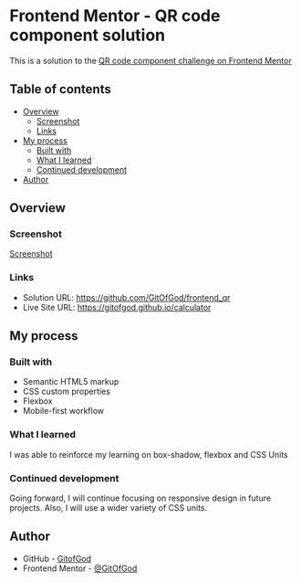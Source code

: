 # Frontend Mentor - QR code component solution

This is a solution to the [QR code component challenge on Frontend Mentor](https://www.frontendmentor.io/challenges/qr-code-component-iux_sIO_H)

## Table of contents

- [Overview](#overview)
  - [Screenshot](#screenshot)
  - [Links](#links)
- [My process](#my-process)
  - [Built with](#built-with)
  - [What I learned](#what-i-learned)
  - [Continued development](#continued-development)
- [Author](#author)

## Overview

### Screenshot

[Screenshot](./qr-screenshot.jpg)

### Links

- Solution URL: https://github.com/GitOfGod/frontend_qr
- Live Site URL: https://gitofgod.github.io/calculator

## My process

### Built with

- Semantic HTML5 markup
- CSS custom properties
- Flexbox
- Mobile-first workflow

### What I learned

I was able to reinforce my learning on box-shadow, flexbox and CSS Units

### Continued development

Going forward, I will continue focusing on responsive design in future projects. Also, I will use a wider variety of CSS units.

## Author

- GitHub - [GitofGod](https://github.com/GitOfGod)
- Frontend Mentor - [@GitOfGod](https://www.frontendmentor.io/profile/GitOfGod)
